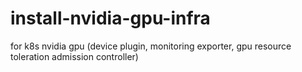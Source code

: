 # install-nvidia-gpu-infra
for k8s nvidia gpu (device plugin, monitoring exporter, gpu resource toleration admission controller)
